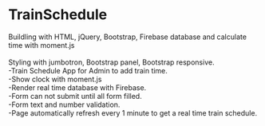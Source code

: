 # TrainSchedule
Buildling with HTML, jQuery, Bootstrap, Firebase database and calculate time with moment.js</br></br>
Styling with jumbotron, Bootstrap panel, Bootstrap responsive. </br>
-Train Schedule App for Admin to add train time.</br>
-Show clock with moment.js</br>
-Render real time database with Firebase.</br>
-Form can not submit until all form filled.</br>
-Form text and number validation.</br>
-Page automatically refresh every 1 minute to get a real time train schedule.
